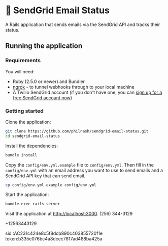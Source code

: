 # 📧 SendGrid Email Status

A Rails application that sends emails via the SendGrid API and tracks their status.

## Running the application

### Requirements

You will need:

* Ruby (2.5.0 or newer) and Bundler
* [ngrok](https://ngrok.com) - to tunnel webhooks through to your local machine
* A Twilio SendGrid account (if you don't have one, you can [sign up for a free SendGrid account now](https://signup.sendgrid.com/))

### Getting started

Clone the application:

```bash
git clone https://github.com/philnash/sendgrid-email-status.git
cd sendgrid-email-status
```

Install the dependencies:

```bash
bundle install
```

Copy the `config/env.yml.example` file to `config/env.yml`. Then fill in the `config/env.yml` with an email address you want to use to send emails and a SendGrid API key that can send email.

```bash
cp config/env.yml.example config/env.yml
```

Start the application:

```bash
bundle exec rails server
```

Visit the application at [http://localhost:3000](http://localhost:3000).
(256) 344-3129

+12563443129

sid :AC231c424e8c5f8dcb890c403855720f1e
token:b335e076bc4a8dcec7817ad488ba425a